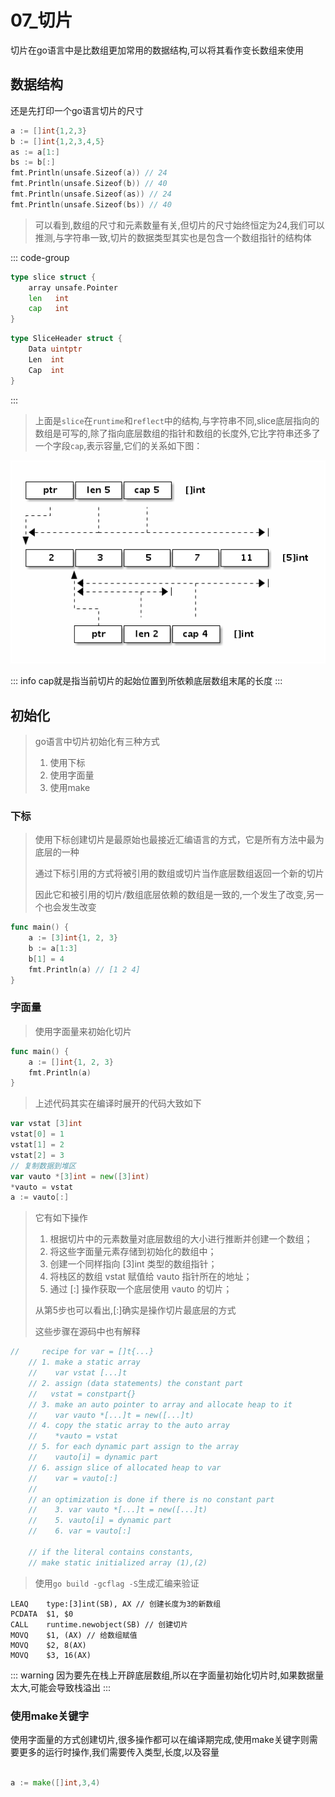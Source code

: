 # 07_切片

切片在go语言中是比数组更加常用的数据结构,可以将其看作变长数组来使用

## 数据结构

还是先打印一个go语言切片的尺寸

```go
a := []int{1,2,3}
b := []int{1,2,3,4,5}
as := a[1:]
bs := b[:]
fmt.Println(unsafe.Sizeof(a)) // 24
fmt.Println(unsafe.Sizeof(b)) // 40
fmt.Println(unsafe.Sizeof(as)) // 24
fmt.Println(unsafe.Sizeof(bs)) // 40
```

> 可以看到,数组的尺寸和元素数量有关,但切片的尺寸始终恒定为24,我们可以推测,与字符串一致,切片的数据类型其实也是包含一个数组指针的结构体

::: code-group

```go [GoRoot/src/runtime/slice.go]
type slice struct {
    array unsafe.Pointer
    len   int
    cap   int
}
```

```go [GoRoot/src/reflect/value.go]
type SliceHeader struct {
    Data uintptr
    Len  int
    Cap  int
}
```

:::

> 上面是`slice`在`runtime`和`reflect`中的结构,与字符串不同,slice底层指向的数组是可写的,除了指向底层数组的指针和数组的长度外,它比字符串还多了一个字段`cap`,表示容量,它们的关系如下图：

![slice](../../img/Untitled.png)

::: info
cap就是指当前切片的起始位置到所依赖底层数组末尾的长度
:::

## 初始化

> go语言中切片初始化有三种方式
>
> 1. 使用下标
> 2. 使用字面量
> 3. 使用make

### 下标

> 使用下标创建切片是最原始也最接近汇编语言的方式，它是所有方法中最为底层的一种
>
> 通过下标引用的方式将被引用的数组或切片当作底层数组返回一个新的切片
>
> 因此它和被引用的切片/数组底层依赖的数组是一致的,一个发生了改变,另一个也会发生改变

```go
func main() {
    a := [3]int{1, 2, 3}
    b := a[1:3]
    b[1] = 4
    fmt.Println(a) // [1 2 4]
}
```

### 字面量

> 使用字面量来初始化切片

```go
func main() {
    a := []int{1, 2, 3}
    fmt.Println(a)
}
```

> 上述代码其实在编译时展开的代码大致如下

```go
var vstat [3]int
vstat[0] = 1
vstat[1] = 2
vstat[2] = 3
// 复制数据到堆区
var vauto *[3]int = new([3]int)
*vauto = vstat
a := vauto[:]
```

> 它有如下操作
>
> 1. 根据切片中的元素数量对底层数组的大小进行推断并创建一个数组；
> 2. 将这些字面量元素存储到初始化的数组中；
> 3. 创建一个同样指向 [3]int 类型的数组指针；
> 4. 将栈区的数组 vstat 赋值给 vauto 指针所在的地址；
> 5. 通过 [:] 操作获取一个底层使用 vauto 的切片；
>
> 从第5步也可以看出,[:]确实是操作切片最底层的方式
>
> 这些步骤在源码中也有解释

```go [GoRoot/src/cmd/compile/internal/gc/sinit.go]
//     recipe for var = []t{...}
    // 1. make a static array
    //    var vstat [...]t
    // 2. assign (data statements) the constant part
    //   vstat = constpart{}
    // 3. make an auto pointer to array and allocate heap to it
    //    var vauto *[...]t = new([...]t)
    // 4. copy the static array to the auto array
    //    *vauto = vstat
    // 5. for each dynamic part assign to the array
    //    vauto[i] = dynamic part
    // 6. assign slice of allocated heap to var
    //    var = vauto[:]
    //
    // an optimization is done if there is no constant part
    //    3. var vauto *[...]t = new([...]t)
    //    5. vauto[i] = dynamic part
    //    6. var = vauto[:]

    // if the literal contains constants,
    // make static initialized array (1),(2)
```

> 使用`go build -gcflag -S`生成汇编来验证

```plan9_x86
LEAQ    type:[3]int(SB), AX // 创建长度为3的新数组
PCDATA  $1, $0
CALL    runtime.newobject(SB) // 创建切片
MOVQ    $1, (AX) // 给数组赋值
MOVQ    $2, 8(AX)
MOVQ    $3, 16(AX)
```

::: warning
因为要先在栈上开辟底层数组,所以在字面量初始化切片时,如果数据量太大,可能会导致栈溢出
:::

### 使用make关键字

使用字面量的方式创建切片,很多操作都可以在编译期完成,使用make关键字则需要更多的运行时操作,我们需要传入类型,长度,以及容量

```go

a := make([]int,3,4)

```